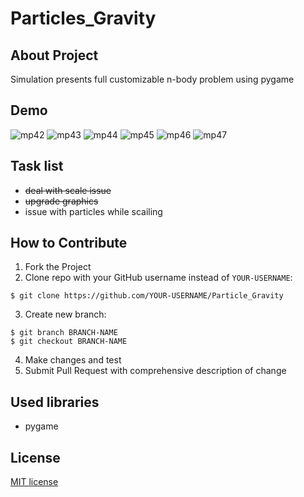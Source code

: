 # Particles_Gravity
## About Project
Simulation presents full customizable n-body problem using pygame 
## Demo 

![mp42](https://user-images.githubusercontent.com/123249470/235981235-2ac58a2b-4e2f-4684-8f91-dac46e2c59d6.gif)
![mp43](https://user-images.githubusercontent.com/123249470/235981493-802b78b1-6a4c-4168-8e6e-acb59d937c5a.gif)
![mp44](https://user-images.githubusercontent.com/123249470/235981575-ea13b53a-6c50-4639-b83f-8609ba74c138.gif)
![mp45](https://user-images.githubusercontent.com/123249470/235982043-97ecb690-b38c-4624-87da-05b294d4f84a.gif)
![mp46](https://user-images.githubusercontent.com/123249470/235981803-6407ab01-1550-4bf3-a8b6-0dbebd82ddb0.gif)
![mp47](https://user-images.githubusercontent.com/123249470/235982114-59a9fd51-7335-4aa2-a0d3-b725678f509a.gif)

## Task list 
* <del>deal with scale issue</del>
* <del>upgrade graphics</del>
* issue with particles while scailing 
## How to Contribute
1. Fork the Project
2. Clone repo with your GitHub username instead of ```YOUR-USERNAME```:<br>
```
$ git clone https://github.com/YOUR-USERNAME/Particle_Gravity
```
3. Create new branch:<br>
```
$ git branch BRANCH-NAME 
$ git checkout BRANCH-NAME
```
4. Make changes and test<br>
5. Submit Pull Request with comprehensive description of change
## Used libraries
* pygame 
## License 
[MIT license](LICENSE)
